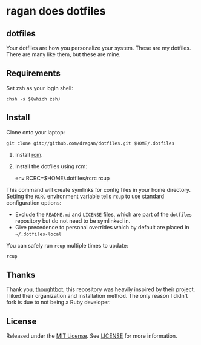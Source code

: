 ragan does dotfiles
===================

dotfiles
--------

Your dotfiles are how you personalize your system. These are my dotfiles. There
are many like them, but these are mine.

Requirements
------------

Set zsh as your login shell:

    chsh -s $(which zsh)

Install
-------

Clone onto your laptop:

    git clone git://github.com/dragan/dotfiles.git $HOME/.dotfiles

1. Install [rcm](https://github.com/thoughtbot/rcm).
2. Install the dotfiles using rcm:

    env RCRC=$HOME/.dotfiles/rcrc rcup

This command will create symlinks for config files in your home directory.
Setting the `RCRC` environment variable tells `rcup` to use standard
configuration options:

* Exclude the `README.md` and `LICENSE` files, which are part of
  the `dotfiles` repository but do not need to be symlinked in.
* Give precedence to personal overrides which by default are placed in
  `~/.dotfiles-local`

You can safely run `rcup` multiple times to update:

    rcup

Thanks
------

Thank you, [thoughtbot][thoughtbot], this repository was heavily inspired
by their project. I liked their organization and installation method. The only
reason I didn't fork is due to not being a Ruby developer.

[thoughtbot]: https://github.com/thoughtbot/dotfiles

License
-------

Released under the [MIT License][mit-license]. See [LICENSE][license] for more information.

[mit-license]: http://www.opensource.org/licenses/mit-license.php
[license]: https://github.com/dragan/dotfiles/blob/master/LICENSE
